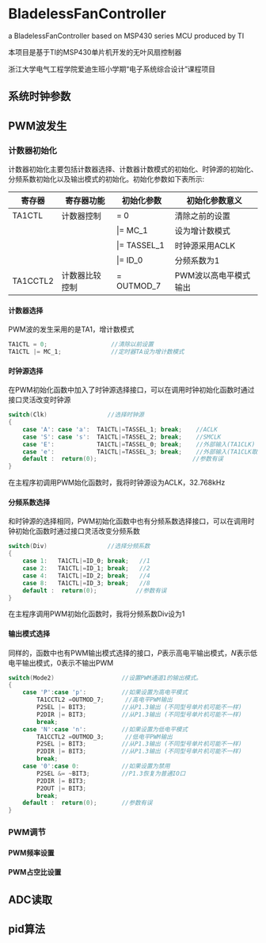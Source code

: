 # BladelessFanController
a BladelessFanController based on MSP430 series MCU produced by TI

本项目是基于TI的MSP430单片机开发的无叶风扇控制器

浙江大学电气工程学院爱迪生班小学期“电子系统综合设计”课程项目



## 系统时钟参数



## PWM波发生

### 计数器初始化

计数器初始化主要包括计数器选择、计数器计数模式的初始化、时钟源的初始化、分频系数初始化以及输出模式的初始化。初始化参数如下表所示:

| 寄存器   | 寄存器功能     | 初始化参数   | 初始化参数意义        |
| -------- | -------------- | ------------ | --------------------- |
| TA1CTL   | 计数器控制     | = 0          | 清除之前的设置        |
|          |                | \|= MC_1     | 设为增计数模式        |
|          |                | \|= TASSEL_1 | 时钟源采用ACLK        |
|          |                | \|= ID_0     | 分频系数为1           |
| TA1CCTL2 | 计数器比较控制 | = OUTMOD_7   | PWM波以高电平模式输出 |

#### 计数器选择

PWM波的发生采用的是TA1，增计数模式

```C
TA1CTL = 0;                  //清除以前设置
TA1CTL |= MC_1;              //定时器TA设为增计数模式
```

#### 时钟源选择

在PWM初始化函数中加入了时钟源选择接口，可以在调用时钟初始化函数时通过接口灵活改变时钟源

```c
switch(Clk)                 //选择时钟源
{
    case 'A': case 'a':  TA1CTL|=TASSEL_1; break;    //ACLK
    case 'S': case 's':  TA1CTL|=TASSEL_2; break;    //SMCLK
    case 'E':            TA1CTL|=TASSEL_0; break;    //外部输入(TA1CLK)
    case 'e':            TA1CTL|=TASSEL_3; break;    //外部输入(TA1CLK取反)
    default :  return(0);                           //参数有误
}
```

在主程序初调用PWM始化函数时，我将时钟源设为ACLK，32.768kHz

#### 分频系数选择

和时钟源的选择相同，PWM初始化函数中也有分频系数选择接口，可以在调用时钟初始化函数时通过接口灵活改变分频系数

```c
switch(Div)                 //选择分频系数
{
    case 1:   TA1CTL|=ID_0; break;   //1
    case 2:   TA1CTL|=ID_1; break;   //2
    case 4:   TA1CTL|=ID_2; break;   //4
    case 8:   TA1CTL|=ID_3; break;   //8
    default :  return(0);           //参数有误
}
```

在主程序调用PWM初始化函数时，我将分频系数Div设为1

#### 输出模式选择

同样的，函数中也有PWM输出模式选择的接口，$P$表示高电平输出模式，$N$表示低电平输出模式，0表示不输出PWM

```c
switch(Mode2)                   //设置PWM通道1的输出模式。
{
	case 'P':case 'p':          //如果设置为高电平模式
		TA1CCTL2 =OUTMOD_7;      //高电平PWM输出
		P2SEL |= BIT3;          //从P1.3输出 (不同型号单片机可能不一样)
		P2DIR |= BIT3;          //从P1.3输出 (不同型号单片机可能不一样)
		break;
	case 'N':case 'n':          //如果设置为低电平模式
		TA1CCTL2 =OUTMOD_3;      //低电平PWM输出
		P2SEL |= BIT3;          //从P1.3输出 (不同型号单片机可能不一样)
		P2DIR |= BIT3;          //从P1.3输出 (不同型号单片机可能不一样)
		break;
	case '0':case 0:            //如果设置为禁用
		P2SEL &= ~BIT3;         //P1.3恢复为普通IO口
        P2DIR |= BIT3;
        P2OUT |= BIT3;
		break;
	default :  return(0);       //参数有误
}
```

### PWM调节



#### PWM频率设置



#### PWM占空比设置



## ADC读取



## pid算法
